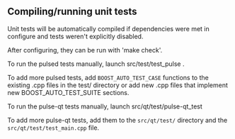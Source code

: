 Compiling/running unit tests
------------------------------------

Unit tests will be automatically compiled if dependencies were met in configure
and tests weren't explicitly disabled.

After configuring, they can be run with 'make check'.

To run the pulsed tests manually, launch src/test/test_pulse .

To add more pulsed tests, add `BOOST_AUTO_TEST_CASE` functions to the existing
.cpp files in the test/ directory or add new .cpp files that
implement new BOOST_AUTO_TEST_SUITE sections.

To run the pulse-qt tests manually, launch src/qt/test/pulse-qt_test

To add more pulse-qt tests, add them to the `src/qt/test/` directory and
the `src/qt/test/test_main.cpp` file.
